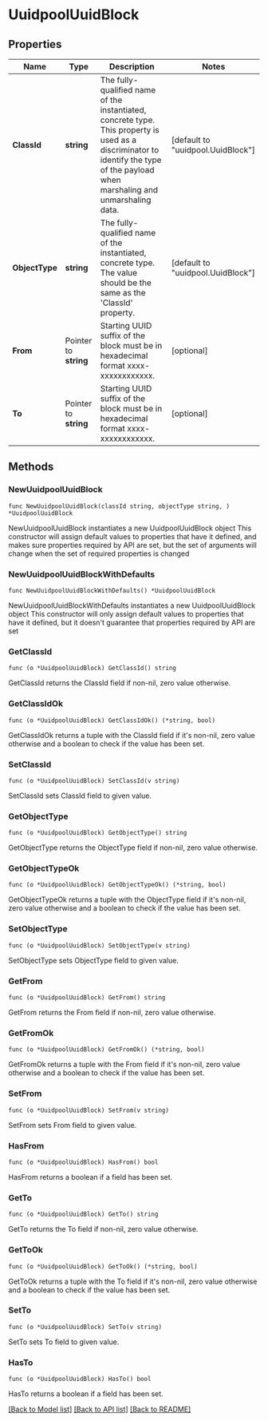 # UuidpoolUuidBlock

## Properties

Name | Type | Description | Notes
------------ | ------------- | ------------- | -------------
**ClassId** | **string** | The fully-qualified name of the instantiated, concrete type. This property is used as a discriminator to identify the type of the payload when marshaling and unmarshaling data. | [default to "uuidpool.UuidBlock"]
**ObjectType** | **string** | The fully-qualified name of the instantiated, concrete type. The value should be the same as the &#39;ClassId&#39; property. | [default to "uuidpool.UuidBlock"]
**From** | Pointer to **string** | Starting UUID suffix of the block must be in hexadecimal format xxxx-xxxxxxxxxxxx. | [optional] 
**To** | Pointer to **string** | Starting UUID suffix of the block must be in hexadecimal format xxxx-xxxxxxxxxxxx. | [optional] 

## Methods

### NewUuidpoolUuidBlock

`func NewUuidpoolUuidBlock(classId string, objectType string, ) *UuidpoolUuidBlock`

NewUuidpoolUuidBlock instantiates a new UuidpoolUuidBlock object
This constructor will assign default values to properties that have it defined,
and makes sure properties required by API are set, but the set of arguments
will change when the set of required properties is changed

### NewUuidpoolUuidBlockWithDefaults

`func NewUuidpoolUuidBlockWithDefaults() *UuidpoolUuidBlock`

NewUuidpoolUuidBlockWithDefaults instantiates a new UuidpoolUuidBlock object
This constructor will only assign default values to properties that have it defined,
but it doesn't guarantee that properties required by API are set

### GetClassId

`func (o *UuidpoolUuidBlock) GetClassId() string`

GetClassId returns the ClassId field if non-nil, zero value otherwise.

### GetClassIdOk

`func (o *UuidpoolUuidBlock) GetClassIdOk() (*string, bool)`

GetClassIdOk returns a tuple with the ClassId field if it's non-nil, zero value otherwise
and a boolean to check if the value has been set.

### SetClassId

`func (o *UuidpoolUuidBlock) SetClassId(v string)`

SetClassId sets ClassId field to given value.


### GetObjectType

`func (o *UuidpoolUuidBlock) GetObjectType() string`

GetObjectType returns the ObjectType field if non-nil, zero value otherwise.

### GetObjectTypeOk

`func (o *UuidpoolUuidBlock) GetObjectTypeOk() (*string, bool)`

GetObjectTypeOk returns a tuple with the ObjectType field if it's non-nil, zero value otherwise
and a boolean to check if the value has been set.

### SetObjectType

`func (o *UuidpoolUuidBlock) SetObjectType(v string)`

SetObjectType sets ObjectType field to given value.


### GetFrom

`func (o *UuidpoolUuidBlock) GetFrom() string`

GetFrom returns the From field if non-nil, zero value otherwise.

### GetFromOk

`func (o *UuidpoolUuidBlock) GetFromOk() (*string, bool)`

GetFromOk returns a tuple with the From field if it's non-nil, zero value otherwise
and a boolean to check if the value has been set.

### SetFrom

`func (o *UuidpoolUuidBlock) SetFrom(v string)`

SetFrom sets From field to given value.

### HasFrom

`func (o *UuidpoolUuidBlock) HasFrom() bool`

HasFrom returns a boolean if a field has been set.

### GetTo

`func (o *UuidpoolUuidBlock) GetTo() string`

GetTo returns the To field if non-nil, zero value otherwise.

### GetToOk

`func (o *UuidpoolUuidBlock) GetToOk() (*string, bool)`

GetToOk returns a tuple with the To field if it's non-nil, zero value otherwise
and a boolean to check if the value has been set.

### SetTo

`func (o *UuidpoolUuidBlock) SetTo(v string)`

SetTo sets To field to given value.

### HasTo

`func (o *UuidpoolUuidBlock) HasTo() bool`

HasTo returns a boolean if a field has been set.


[[Back to Model list]](../README.md#documentation-for-models) [[Back to API list]](../README.md#documentation-for-api-endpoints) [[Back to README]](../README.md)


